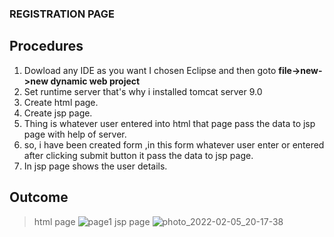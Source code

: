 ### REGISTRATION PAGE

## Procedures

 1. Dowload any IDE as you want I chosen Eclipse and then goto **file->new->new dynamic web project**
 2. Set runtime server that's why i installed tomcat server 9.0 
 3. Create html page.
 4. Create jsp page. 
 5. Thing is whatever user entered into html  that page pass the data to jsp page with help of server.
 6. so, i have been created form ,in this form whatever user enter or entered after clicking submit button it pass the data to jsp page.
 7. In jsp page shows the user details.

## Outcome

 > html page
   ![page1](https://user-images.githubusercontent.com/62197776/152646773-d62a5e1a-bb57-45fb-99ea-30015913f05c.jpg)
 > jsp page
   ![photo_2022-02-05_20-17-38](https://user-images.githubusercontent.com/62197776/152646728-0ca1fd1d-3e11-4492-b74c-1f72378eed0e.jpg)
